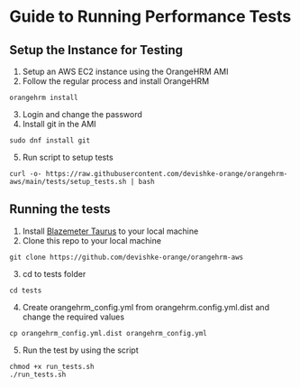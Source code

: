 # Guide to Running Performance Tests

## Setup the Instance for Testing

1. Setup an AWS EC2 instance using the OrangeHRM AMI
2. Follow the regular process and install OrangeHRM
```
orangehrm install
```
3. Login and change the password
4. Install git in the AMI
```
sudo dnf install git
```
5. Run script to setup tests
```
curl -o- https://raw.githubusercontent.com/devishke-orange/orangehrm-aws/main/tests/setup_tests.sh | bash
```

## Running the tests

1. Install [Blazemeter Taurus](https://gettaurus.org/install/Installation/#Linux) to your local machine
2. Clone this repo to your local machine
```
git clone https://github.com/devishke-orange/orangehrm-aws
```
3. cd to tests folder
```
cd tests
```
4. Create orangehrm_config.yml from orangehrm.config.yml.dist and change the required values
```
cp orangehrm_config.yml.dist orangehrm_config.yml
```
5. Run the test by using the script
```
chmod +x run_tests.sh
./run_tests.sh
```